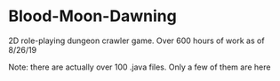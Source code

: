 # Blood-Moon-Dawning
2D role-playing dungeon crawler game. Over 600 hours of work as of 8/26/19

Note: there are actually over 100 .java files. Only a few of them are here
